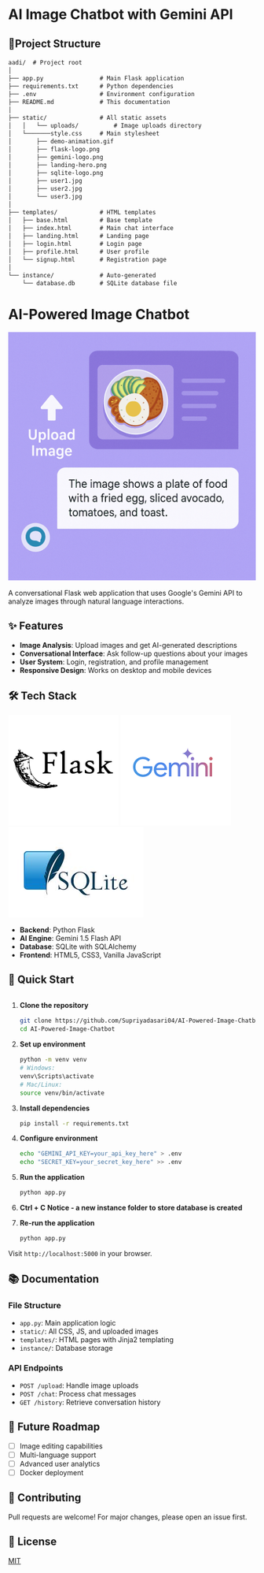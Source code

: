 # AI Image Chatbot with Gemini API

## 📂Project Structure
```
aadi/  # Project root
│
├── app.py                # Main Flask application
├── requirements.txt      # Python dependencies
├── .env                  # Environment configuration
├── README.md             # This documentation
│
├── static/               # All static assets
│   │   └── uploads/          # Image uploads directory
│   └───────style.css     # Main stylesheet
│       ├── demo-animation.gif
│       ├── flask-logo.png
│       ├── gemini-logo.png
│       ├── landing-hero.png
│       ├── sqlite-logo.png
│       ├── user1.jpg
│       ├── user2.jpg
│       └── user3.jpg
│
├── templates/            # HTML templates
│   ├── base.html         # Base template
│   ├── index.html        # Main chat interface
│   ├── landing.html      # Landing page
│   ├── login.html        # Login page
│   ├── profile.html      # User profile
│   └── signup.html       # Registration page
│
└── instance/             # Auto-generated
    └── database.db       # SQLite database file
```
# AI-Powered Image Chatbot

![Demo Animation](static/demo-animation.gif)


A conversational Flask web application that uses Google's Gemini API to analyze images through natural language interactions.

## ✨ Features

- **Image Analysis**: Upload images and get AI-generated descriptions
- **Conversational Interface**: Ask follow-up questions about your images
- **User System**: Login, registration, and profile management
- **Responsive Design**: Works on desktop and mobile devices

## 🛠️ Tech Stack

![Flask](static/flask-logo.png) ![Gemini](static/gemini-logo.png) ![SQLite](static/sqlite-logo.png)

- **Backend**: Python Flask
- **AI Engine**: Gemini 1.5 Flash API
- **Database**: SQLite with SQLAlchemy
- **Frontend**: HTML5, CSS3, Vanilla JavaScript

## 🚀 Quick Start
```
```
1. **Clone the repository**
   ```bash
   git clone https://github.com/Supriyadasari04/AI-Powered-Image-Chatbot.git
   cd AI-Powered-Image-Chatbot
   ```

2. **Set up environment**
   ```bash
   python -m venv venv
   # Windows:
   venv\Scripts\activate
   # Mac/Linux:
   source venv/bin/activate
   ```

3. **Install dependencies**
   ```bash
   pip install -r requirements.txt
   ```

4. **Configure environment**
   ```bash
   echo "GEMINI_API_KEY=your_api_key_here" > .env
   echo "SECRET_KEY=your_secret_key_here" >> .env
   ```

5. **Run the application**
   ```bash
   python app.py
   ```

6. **Ctrl + C**
   **Notice - a new instance folder to store database is created**

7. **Re-run the application**
   ```bash
   python app.py
   ```
Visit `http://localhost:5000` in your browser.

## 📚 Documentation

### File Structure
- `app.py`: Main application logic
- `static/`: All CSS, JS, and uploaded images
- `templates/`: HTML pages with Jinja2 templating
- `instance/`: Database storage

### API Endpoints
- `POST /upload`: Handle image uploads
- `POST /chat`: Process chat messages
- `GET /history`: Retrieve conversation history

## 🌈 Future Roadmap

- [ ] Image editing capabilities
- [ ] Multi-language support
- [ ] Advanced user analytics
- [ ] Docker deployment

## 🤝 Contributing

Pull requests are welcome! For major changes, please open an issue first.

## 📜 License

[MIT](https://choosealicense.com/licenses/mit/)